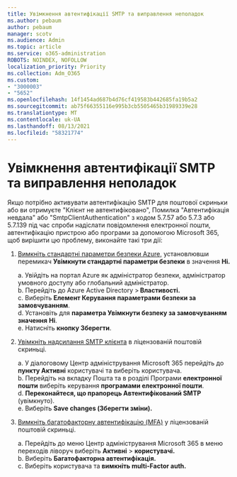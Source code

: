 ```yaml
---
title: Увімкнення автентифікації SMTP та виправлення неполадок
ms.author: pebaum
author: pebaum
manager: scotv
ms.audience: Admin
ms.topic: article
ms.service: o365-administration
ROBOTS: NOINDEX, NOFOLLOW
localization_priority: Priority
ms.collection: Adm_O365
ms.custom:
- "3000003"
- "5652"
ms.openlocfilehash: 14f1454ad687b4d76cf419583b442685fa19b5a2
ms.sourcegitcommit: ab75f66355116e995b3cb5505465b31989339e28
ms.translationtype: MT
ms.contentlocale: uk-UA
ms.lasthandoff: 08/13/2021
ms.locfileid: "58321774"
---
```

# <a name="enable-smtp-authentication-and-troubleshooting"></a>Увімкнення автентифікації SMTP та виправлення неполадок

Якщо потрібно активувати автентифікацію SMTP для поштової скриньки або ви отримуєте "Клієнт не автентифіковано", Помилка "Автентифікація невдала" або "SmtpClientAuthentication" з кодом 5.7.57 або 5.7.3 або 5.7.139 під час спроби надіслати повідомлення електронної пошти, автентифікацію пристрою або програми за допомогою Microsoft 365, щоб вирішити цю проблему, виконайте такі три дії:

1. [Вимкніть стандартні параметри безпеки Azure,](https://docs.microsoft.com/azure/active-directory/fundamentals/concept-fundamentals-security-defaults) установлювши перемикач **Увімкнути стандартні параметри безпеки** в значення **Ні.**

    a. Увійдіть на портал Azure як адміністратор безпеки, адміністратор умовного доступу або глобальний адміністратор.<BR/>
    b. Перейдіть до Azure Active Directory > **Властивості.**<BR/>
    c. Виберіть **Елемент Керування параметрами безпеки за замовчуванням**.<BR/>
    d. Установіть для **параметра Увімкнути безпеку за замовчуванням значення** **Ні**.<BR/>
    e. Натисніть **кнопку Зберегти**.

2. [Увімкніть надсилання SMTP клієнта](https://docs.microsoft.com/exchange/clients-and-mobile-in-exchange-online/authenticated-client-smtp-submission#enable-smtp-auth-for-specific-mailboxes) в ліцензованій поштовій скриньці.

    a. У діалоговому Центр адміністрування Microsoft 365 перейдіть до **пункту Активні** користувачі та виберіть користувача.<BR/>
    b. Перейдіть на вкладку Пошта та в розділі Програми **електронної пошти** виберіть керування **програмами електронної пошти**.<BR/>
    d. **Переконайтеся, що прапорець Автентифікований SMTP** (увімкнуто).<BR/>
    e. Виберіть **Save changes (Зберегти зміни).**<BR/>

3. [Вимкніть багатофакторну автентифікацію (MFA)](https://docs.microsoft.com/microsoft-365/admin/security-and-compliance/set-up-multi-factor-authentication#turn-off-legacy-per-user-mfa) у ліцензованій поштовій скриньці.

    a. Перейдіть до меню Центр адміністрування Microsoft 365 в меню переходів ліворуч виберіть **Активні**  >  **користувачі.**<BR/>
    b. Виберіть **Багатофакторна автентифікація.**<BR/>
    c. Виберіть користувача та **вимкніть multi-Factor auth.**<BR/>
